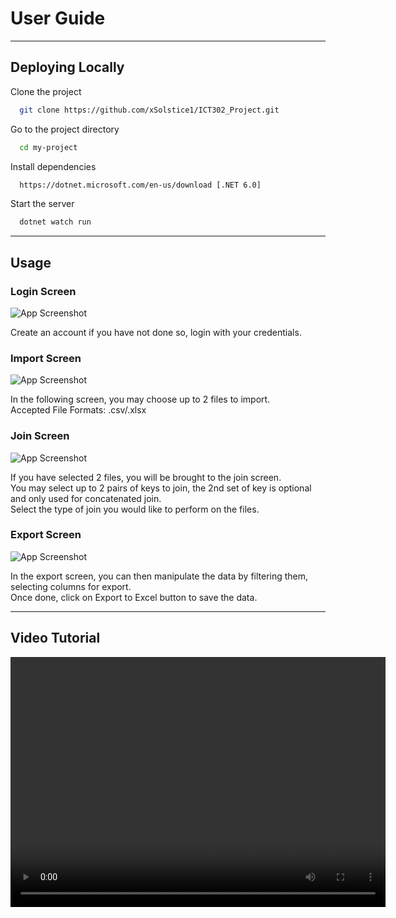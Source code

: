 # User Guide

<hr class="solid">

## Deploying Locally

Clone the project

```bash
  git clone https://github.com/xSolstice1/ICT302_Project.git
```

Go to the project directory

```bash
  cd my-project
```

Install dependencies

```bash
  https://dotnet.microsoft.com/en-us/download [.NET 6.0]
```

Start the server

```bash
  dotnet watch run
```
<hr class="solid">

## Usage

### Login Screen

![App Screenshot](https://i.ibb.co/X45K1W4/app1.jpg)

Create an account if you have not done so, login with your credentials.

### Import Screen

![App Screenshot](https://i.ibb.co/6DL0gj7/app2.jpg)

In the following screen, you may choose up to 2 files to import. <br>
Accepted File Formats: .csv/.xlsx

### Join Screen

![App Screenshot](https://i.ibb.co/DkQV1Sg/app3.jpg)

If you have selected 2 files, you will be brought to the join screen. <br>
You may select up to 2 pairs of keys to join, the 2nd set of key is optional and only used for concatenated join. <br>
Select the type of join you would like to perform on the files.

### Export Screen

![App Screenshot](https://i.ibb.co/LCLNKkR/app4.jpg)

In the export screen, you can then manipulate the data by filtering them, selecting columns for export. <br>
Once done, click on Export to Excel button to save the data.

<hr class="solid">

## Video Tutorial

<video controls width="600" height="400">
    <source src="video.mp4" type="video/mp4">
    Your browser does not support the video tag.
</video>
